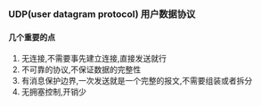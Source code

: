 ### UDP(user datagram protocol) 用户数据协议
#### 几个重要的点
1. 无连接,不需要事先建立连接,直接发送就行
2. 不可靠的协议,不保证数据的完整性
3. 有消息保护边界,一次发送就是一个完整的报文,不需要组装或者拆分
4. 无拥塞控制,开销少